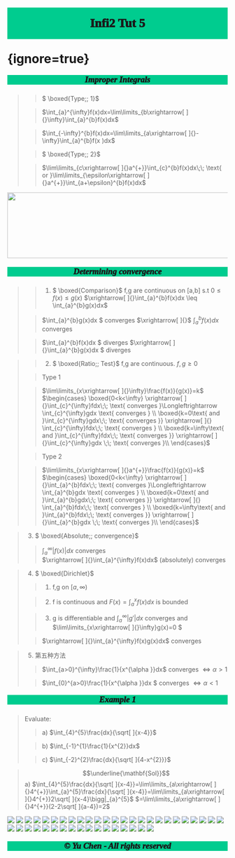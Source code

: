 # <p style='text-align:center;font-family:Verdana;font-weight:1000;background-color:#00cc8f;vertical-align:middle;padding:20px;margin-top:60px'>Infi2 Tut 5</p> {ignore=true}


##### <p style='text-align:center;font-size:19px;font-family:Verdana;font-weight:1000;background-color:#00cc8f;vertical-align:middle;padding:0px;margin-top:0px'>Improper Integrals</p>
>
>>$ \boxed{Type\;\; 1}$ 
>
>>$\int_{a}^{\infty}f(x)dx=\lim\limits_{b\xrightarrow[ ]{}\infty}\int_{a}^{b}f(x)dx$ 
>
>>$\int_{-\infty}^{b}f(x)dx=\lim\limits_{a\xrightarrow[ ]{}-\infty}\int_{a}^{b}f(x )dx$ 
>
>>$ \boxed{Type\;\; 2}$ 
>
>>$\lim\limits_{c\xrightarrow[ ]{}a^{+}}\int_{c}^{b}f(x)dx\;\; \text{ or }\lim\limits_{\epsilon\xrightarrow[ ]{}a^{+}}\int_{a+\epsilon}^{b}f(x)dx$ 
<div style='text-align: center;'><img src=https://github.com/Offsaying/OS_Mars/assets/120654757/feacaecc-caa2-49f4-a72b-ce5809bdc77f width='1000' height='150'></div> 


##### <p style='text-align:center;font-size:19px;font-family:Verdana;font-weight:1000;background-color:#00cc8f;vertical-align:middle;padding:0px;margin-top:0px'>Determining convergence</p>
>
>>1. $ \boxed{Comparison}$ 
f,g are continuous on [a,b] s.t $0\leq f(x)\leq g(x)$
$\xrightarrow[ ]{}\int_{a}^{b}f(x)dx \leq \int_{a}^{b}g(x)dx$  
>
>>$\int_{a}^{b}g(x)dx $ converges $\xrightarrow[ ]{}$ $\int_{a}^{b}f(x)dx$ converges   
>
>>$\int_{a}^{b}f(x)dx $ diverges $\xrightarrow[ ]{}\int_{a}^{b}g(x)dx $ diverges  

>
>>2. $ \boxed{Ratio\;\; Test}$ 
f,g are continuous. $f,g\geq 0$ 
>
>>Type 1 
>
>>$\lim\limits_{x\xrightarrow[ ]{}\infty}\frac{f(x)}{g(x)}=k$ 
$\begin{cases}
   \boxed{0<k<\infty} \xrightarrow[ ]{}\int_{c}^{\infty}fdx\;\; \text{ converges }\Longleftrightarrow \int_{c}^{\infty}gdx \text{ converges }  \\
 \boxed{k=0\text{ and }\int_{c}^{\infty}gdx\;\; \text{ converges }} \xrightarrow[ ]{} \int_{c}^{\infty}fdx\;\; \text{ converges }  \\
 \boxed{k=\infty\text{ and }\int_{c}^{\infty}fdx\;\; \text{ converges }} \xrightarrow[ ]{}\int_{c}^{\infty}gdx \;\; \text{ converges }\\
\end{cases}$ 
>
>>Type 2
>
>>$\lim\limits_{x\xrightarrow[ ]{}a^{+}}\frac{f(x)}{g(x)}=k$ 
$\begin{cases}
   \boxed{0<k<\infty} \xrightarrow[ ]{}\int_{a}^{b}fdx\;\; \text{ converges }\Longleftrightarrow \int_{a}^{b}gdx \text{ converges }  \\
 \boxed{k=0\text{ and }\int_{a}^{b}gdx\;\; \text{ converges }} \xrightarrow[ ]{} \int_{a}^{b}fdx\;\; \text{ converges }  \\
 \boxed{k=\infty\text{ and }\int_{a}^{b}fdx\;\; \text{ converges }} \xrightarrow[ ]{}\int_{a}^{b}gdx \;\; \text{ converges }\\
\end{cases}$ 


>3. $ \boxed{Absolute\;\; convergence}$  
>
>>$\int_{a}^{\infty}\left| f(x)\right|dx$ converges  
$\xrightarrow[ ]{}\int_{a}^{\infty}f(x)dx$ (absolutely) converges  

>4. $ \boxed{Dirichlet}$ 
>
>>1. f,g on $[a,\infty)$ 
>
>>2. f is continuous and $F(x)=\int_{a}^{x}f(x)dx$ is bounded 
>
>>3. g is differentiable and $\int_{a}^{\infty}\left| g'\right|dx$ converges and $\lim\limits_{x\xrightarrow[ ]{}\infty}g(x)=0 $
>
>>$\xrightarrow[ ]{}\int_{a}^{\infty}f(x)g(x)dx$  converges

>5. 第五种方法 
>
>>$\int_{a>0}^{\infty}\frac{1}{x^{\alpha }}dx$ converges $\Longleftrightarrow \alpha >1$  
>
>>$\int_{0}^{a>0}\frac{1}{x^{\alpha }}dx $ converges $\Longleftrightarrow \alpha <1$  

##### <p style='text-align:center;font-size:19px;font-family:Verdana;font-weight:1000;background-color:#00cc8f;vertical-align:middle;padding:0px;margin-top:0px'>Example 1</p>

>Evaluate:
>
>>a) $\int_{4}^{5}\frac{dx}{\sqrt[ ]{x-4}}$ 
>
>>b) $\int_{-1}^{1}\frac{1}{x^{2}}dx$ 
>
>>c) $\int_{-2}^{2}\frac{dx}{\sqrt[ ]{4-x^{2}}}$ 

>$$\underline{\mathbf{Sol}}$$ a) $\int_{4}^{5}\frac{dx}{\sqrt[ ]{x-4}}=\lim\limits_{a\xrightarrow[ ]{}4^{+}}\int_{a}^{5}\frac{dx}{\sqrt[ ]{x-4}}=\lim\limits_{a\xrightarrow[ ]{}4^{+}}2\sqrt[ ]{x-4}\bigg|_{a}^{5}$ 
$=\lim\limits_{a\xrightarrow[ ]{}4^{+}}(2-2\sqrt[ ]{a-4})=2$ 



[![](https://img.shields.io/badge/Yu%20Chen-chen11976%40gtiit.edu.cn-%2300FFFF)](chen11976@gtiit.edu.cn) [![](https://img.shields.io/badge/Code%20in-Latex%20--%20Katex-%23ffd700)]()  [![](https://img.shields.io/badge/Yu%20Chen-Home-%09%234169E1)](https://offsaying.github.io) [![](https://img.shields.io/badge/Mozilla%20Public%20License-2.0-rgb(27%2C181%2C214))](https://www.mozilla.org/en-US/MPL/2.0/)
[![](https://img.shields.io/badge/Windows-10-2376bc?style=flat-square&logo=windows&logoColor=ffffff)](https://www.microsoft.com/windows/get-windows-10) [![](https://img.shields.io/badge/Linux-Ubuntu-2376bc?style=flat-square&logo=ubuntu&logoColor=ffffff)](https://ubuntu.com/) [![](https://img.shields.io/badge/Linux-Centos-2376bc?style=flat-square&logo=centos&logoColor=ffffff)](https://www.centos.org/) [![](https://img.shields.io/badge/MacOS-Monterey-2376bc?style=flat-square&logo=apple&logoColor=ffffff)](https://www.apple.com/) [![](https://img.shields.io/badge/IDE-Visual%20Studio%20Code-blue?style=flat-square&logo=visual-studio-code&logoColor=ffffff)](https://code.visualstudio.com/) [![](https://img.shields.io/badge/Intellij-Idea-blue?style=flat-square&logo=intellijidea&logoColor=ffffff)](https://www.jetbrains.com/idea/) [![](https://img.shields.io/badge/IDE-Goland-blue?style=flat-square&logo=jetbrains&logoColor=ffffff)](https://www.jetbrains.com/go/) [![](https://img.shields.io/badge/IDE-PyCharm-blue?style=flat-square&logo=jetbrains&logoColor=ffffff)](https://www.jetbrains.com/pycharm/) [![](https://img.shields.io/badge/IDE-Clion-blue?style=flat-square&logo=jetbrains&logoColor=ffffff)](https://www.jetbrains.com/clion/) [![](https://img.shields.io/badge/IDE-WebStorm-blue?style=flat-square&logo=jetbrains&logoColor=ffffff)](https://www.jetbrains.com/webstorm/) [![](https://img.shields.io/badge/Andriod-Studio-blue?style=flat-square&logo=android&logoColor=ffffff)](https://developer.android.com/studio/) [![](https://img.shields.io/badge/Linux-Vim-blue?style=flat-square&logo=vim&logoColor=ffffff)](https://www.vim.org/) [![](https://img.shields.io/badge/-Java-007396?style=flat-square&logo=java&logoColor=ffffff)](https://www.java.com/) [![](https://img.shields.io/badge/-Golang-f05032?style=flat-square&logo=go&logoColor=ffffff)](https://golang.org/) [![](https://img.shields.io/badge/-C++-269539?style=flat-square&logo=c%2B%2B&logoColor=ffffff)](https://www.cplusplus.com/) [![](https://img.shields.io/badge/-Rust-003545?style=flat-square&logo=rust&logoColor=ffffff)](https://www.rust-lang.org/) [![](https://img.shields.io/badge/-Python-3776AB?style=flat-square&logo=python&logoColor=ffffff)](https://www.python.org/) [![](https://img.shields.io/badge/-Scala-2496ED?style=flat-square&logo=scala&logoColor=ffffff)](https://www.scala-lang.org/) [![](https://img.shields.io/badge/-JavaScript-f7e018?style=flat-square&logo=javascript&logoColor=white)](https://www.ecma-international.org/) [![](https://img.shields.io/badge/-HTML5-E34F26?style=flat-square&logo=html5&logoColor=white)](https://html.spec.whatwg.org/) [![](https://img.shields.io/badge/-CSS3-1572B6?style=flat-square&logo=css3&logoColor=white)](https://www.w3.org/Style/CSS/) [![](https://img.shields.io/badge/-Less-43853d?style=flat-square&logo=less&logoColor=white)](https://lesscss.org/) [![](https://img.shields.io/badge/TypeScript-cb3837?style=flat-square&logo=TypeScript&logoColor=ffffff)](https://www.typescriptlang.org/) [![](https://img.shields.io/badge/Kotlin-2496ED?style=flat-square&logo=kotlin&logoColor=ffffff)](https://kotlinlang.org/) [![](https://img.shields.io/badge/Dart-003545?style=flat-square&logo=dart&logoColor=ffffff)](https://dart.dev/) [![](https://img.shields.io/badge/Lua-cb3837?style=flat-square&logo=lua&logoColor=ffffff)](https://www.lua.org/) [![](https://img.shields.io/badge/Shell-f05032?style=flat-square&logo=powershell&logoColor=ffffff)](https://www.shell.com/) [![](https://img.shields.io/badge/C%23-43853d?style=flat-square&logo=CSharp&logoColor=ffffff)](https://docs.microsoft.com/en-us/dotnet/csharp/) [![](https://img.shields.io/badge/-Spring-6DB33F?style=flat-square&logo=spring&logoColor=white)](https://spring.io/projects/spring-framework/) [![](https://img.shields.io/badge/-Docker-2496ED?style=flat-square&logo=docker&logoColor=ffffff)](https://www.docker.com/) [![](https://img.shields.io/badge/-MySQL-003545?style=flat-square&logo=mysql&logoColor=white)](https://www.mysql.com/) [![](https://img.shields.io/badge/-PostgreSQL-005571?style=flat-square&logo=postgresql&logoColor=white)](https://www.postgresql.org/) [![](https://img.shields.io/badge/-NPM-cb3837?style=flat-square&logo=npm&logoColor=white)](https://npmjs.com/) [![](https://img.shields.io/badge/-Git-f05032?style=flat-square&logo=git&logoColor=white)](https://git-scm.com/) [![](https://img.shields.io/badge/-Node.js-43853d?style=flat-square&logo=node.js&logoColor=ffffff)](https://nodejs.org/) [![](https://img.shields.io/badge/-jQuery-003545?style=flat-square&logo=jquery&logoColor=white)](https://jquery.com/) [![](https://img.shields.io/badge/-PyTorch-269539?style=flat-square&logo=pytorch&logoColor=white)](https://pytorch.org/) [![](https://img.shields.io/badge/-Markdown-003545?style=flat-square&logo=markdown&logoColor=white)](https://daringfireball.net/projects/markdown/)  
##### <p style='text-align:center;font-size:19px;font-family:Verdana;font-weight:600;font-weight:1000;background-color:#00cc8f;vertical-align:middle;padding:0px;margin-top:0px'>© Yu Chen - All rights reserved</p>